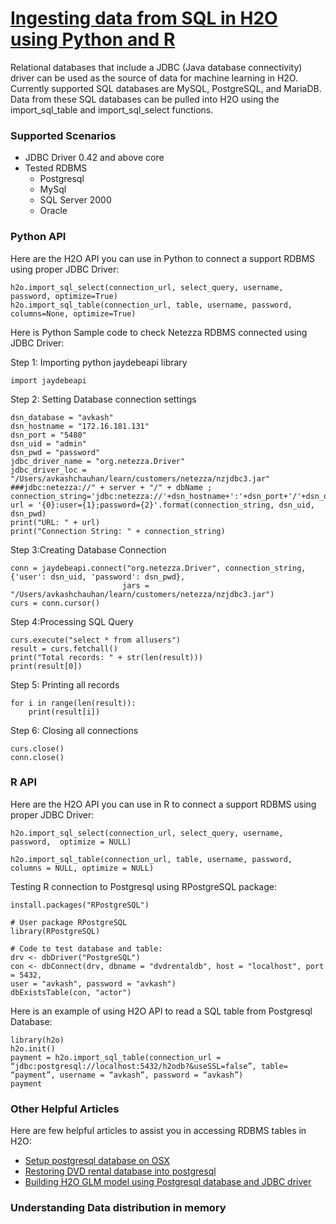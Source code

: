 # [Ingesting data from SQL in H2O using Python and R](#IngestingDataFromSQLInPythonAndR) #

Relational databases that include a JDBC (Java database connectivity) driver can be used as the source of data for machine learning in H2O. Currently supported SQL databases are MySQL, PostgreSQL, and MariaDB. Data from these SQL databases can be pulled into H2O using the import_sql_table and import_sql_select functions.

### Supported Scenarios ### 
- JDBC Driver 0.42 and above core
- Tested RDBMS
  - Postgresql
  - MySql
  - SQL Server 2000
  - Oracle

### Python API ###
Here are the H2O API you can use in Python to connect a support RDBMS using proper JDBC Driver:
```
h2o.import_sql_select(connection_url, select_query, username, password, optimize=True)
h2o.import_sql_table(connection_url, table, username, password, columns=None, optimize=True)
```

Here is Python Sample code to check Netezza RDBMS connected using JDBC Driver:

Step 1: Importing python jaydebeapi library
```
import jaydebeapi
```
Step 2: Setting Database connection settings
```
dsn_database = "avkash"            
dsn_hostname = "172.16.181.131" 
dsn_port = "5480"                
dsn_uid = "admin"        
dsn_pwd = "password"      
jdbc_driver_name = "org.netezza.Driver"
jdbc_driver_loc = "/Users/avkashchauhan/learn/customers/netezza/nzjdbc3.jar"
###jdbc:netezza://" + server + "/" + dbName ;
connection_string='jdbc:netezza://'+dsn_hostname+':'+dsn_port+'/'+dsn_database
url = '{0}:user={1};password={2}'.format(connection_string, dsn_uid, dsn_pwd)
print("URL: " + url)
print("Connection String: " + connection_string)
```

Step 3:Creating Database Connection
```
conn = jaydebeapi.connect("org.netezza.Driver", connection_string, {'user': dsn_uid, 'password': dsn_pwd},
                         jars = "/Users/avkashchauhan/learn/customers/netezza/nzjdbc3.jar")
curs = conn.cursor()
```

Step 4:Processing SQL Query
```
curs.execute("select * from allusers")
result = curs.fetchall()
print("Total records: " + str(len(result)))
print(result[0])
```

Step 5: Printing all records
```
for i in range(len(result)):
    print(result[i])
```

Step 6: Closing all connections
```
curs.close()
conn.close()
```

### R API ###

Here are the H2O API you can use in R to connect a support RDBMS using proper JDBC Driver:
```
h2o.import_sql_select(connection_url, select_query, username, password,  optimize = NULL)

h2o.import_sql_table(connection_url, table, username, password,  columns = NULL, optimize = NULL)
```
Testing R connection to Postgresql using RPostgreSQL package:
```
install.packages("RPostgreSQL")

# User package RPostgreSQL 
library(RPostgreSQL)

# Code to test database and table:
drv <- dbDriver("PostgreSQL")
con <- dbConnect(drv, dbname = "dvdrentaldb", host = "localhost", port = 5432,
user = "avkash", password = "avkash")
dbExistsTable(con, "actor")
```
Here is an example of using H2O API to read a SQL table from Postgresql Database:
```
library(h2o)
h2o.init()
payment = h2o.import_sql_table(connection_url = “jdbc:postgresql://localhost:5432/h2odb?&useSSL=false”, table= “payment”, username = “avkash”, password = “avkash”)
payment
```
### Other Helpful Articles ###

Here are few helpful articles to assist you in accessing RDBMS tables in H2O:
 - [Setup postgresql database on OSX](https://aichamp.wordpress.com/2017/03/20/setup-postgresql-database-on-osx/)
 - [Restoring DVD rental database into postgresql](https://aichamp.wordpress.com/2017/03/20/restoring-dvd-rental-database-into-postgresql/)
 - [Building H2O GLM model using Postgresql database and JDBC driver](https://aichamp.wordpress.com/2017/03/20/building-h2o-glm-model-using-postgresql-database-and-jdbc-driver/)

### Understanding Data distribution in memory ###
